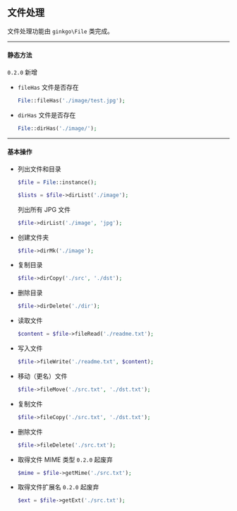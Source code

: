 ## 文件处理

文件处理功能由 `ginkgo\File` 类完成。

----------

#### 静态方法

`0.2.0` 新增

* `fileHas` 文件是否存在

  ``` php
  File::fileHas('./image/test.jpg');
  ```

* `dirHas` 文件是否存在

  ``` php
  File::dirHas('./image/');
  ```

----------

#### 基本操作

* 列出文件和目录

  ``` php
  $file = File::instance();

  $lists = $file->dirList('./image');
  ```

  列出所有 JPG 文件

  ``` php
  $file->dirList('./image', 'jpg');
  ```

* 创建文件夹

  ``` php
  $file->dirMk('./image');
  ```

* 复制目录

  ``` php
  $file->dirCopy('./src', './dst');
  ```

* 删除目录

  ``` php
  $file->dirDelete('./dir');
  ```

* 读取文件

  ``` php
  $content = $file->fileRead('./readme.txt');
  ```

* 写入文件

  ``` php
  $file->fileWrite('./readme.txt', $content);
  ```

* 移动（更名）文件

  ``` php
  $file->fileMove('./src.txt', './dst.txt');
  ```

* 复制文件

  ``` php
  $file->fileCopy('./src.txt', './dst.txt');
  ```

* 删除文件

  ``` php
  $file->fileDelete('./src.txt');
  ```

* 取得文件 MIME 类型 `0.2.0` 起废弃

  ``` php
  $mime = $file->getMime('./src.txt');
  ```

* 取得文件扩展名 `0.2.0` 起废弃

  ``` php
  $ext = $file->getExt('./src.txt');
  ```
